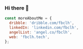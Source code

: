 ### Hi there 👋

<!--
Dribble: dribble.com/fbclh | LinkeIn: linkedin.com/fbclh | AngelList: angel.co/fbclh | Web: fbclh.tech

```javascript
const moreAboutMe = {
  dribble: 'dribble.com/fbclh',
  linkedIn: 'linkedin.com/fbclh',
  angelList: 'angel.co/fbclh',
  web: 'fbclh.tech',
  // test: [projecteuler.net/about](https://projecteuler.net/about)
};
```
-->

```javascript
const moreAboutMe = {
  dribble: 'dribble.com/fbclh',
  linkedIn: 'linkedin.com/fbclh',
  angelList: 'angel.co/fbclh',
  web: 'fbclh.tech',
};
```



